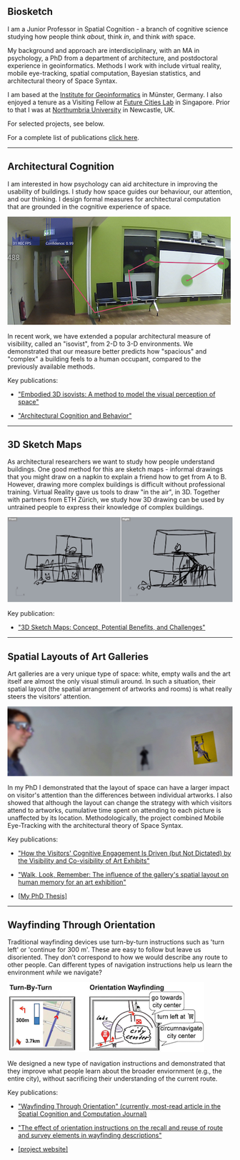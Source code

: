 

## Biosketch

I am a Junior Professor in Spatial Cognition - a branch of cognitive science studying how people think *about*, think *in*, and think *with* space.

My background and approach are interdisciplinary, with an MA in psychology, a PhD from a department of architecture, and postdoctoral experience in geoinformatics. Methods I work with include virtual reality, mobile eye-tracking, spatial computation, Bayesian statistics, and architectural theory of Space Syntax.

I am based at the [Institute for Geoinformatics](https://www.uni-muenster.de/Geoinformatics/en/index.html) in Münster, Germany. I also enjoyed a tenure as a Visiting Fellow at [Future Cities Lab](https://sec.ethz.ch/research/fcl.html) in Singapore. Prior to that I was at [Northumbria University](https://www.northumbria.ac.uk) in Newcastle, UK.

For selected projects, see below. 

For a complete list of publications [click here](/pdfs/publications.pdf).

---

## Architectural Cognition

I am interested in how psychology can aid architecture in improving the usability of buildings. I study how space guides our behaviour, our attention, and our thinking. I design formal measures for architectural computation that are grounded in the cognitive experience of space.

![Architectural Cognition](/images/arch.jpg)

In recent work, we have extended a popular architectural measure of visibility, called an "isovist", from 2-D to 3-D environments. We demonstrated that our measure better predicts how "spacious" and "complex" a building feels to a human occupant, compared to the previously available methods.

Key publications:

* ["Embodied 3D isovists: A method to model the visual perception of space"](pdfs/krukar-embodied3disovists.pdf)

* ["Architectural Cognition and Behavior"](pdfs/Dalton%2C%20Krukar%2C%20Ho%CC%88lscher%20-%202018%20-%20Architectural%20cognition%20and%20behavior.pdf)

---

## 3D Sketch Maps

As architectural researchers we want to study how people understand buildings. One good method for this are sketch maps - informal drawings that you might draw on a napkin to explain a friend how to get from A to B. However, drawing more complex buildings is difficult without professional training. Virtual Reality gave us tools to draw "in the air", in 3D. Together with partners from ETH Zürich, we study how 3D drawing can be used by untrained people to express their knowledge of complex buildings.

![Architectural Cognition](/images/3dsm.jpg)

Key publication:

* ["3D Sketch Maps: Concept, Potential Benefits, and Challenges"](https://www.research-collection.ethz.ch/bitstream/handle/20.500.11850/565530/kim_cosit2022.pdf?sequence=1)

---

## Spatial Layouts of Art Galleries

Art galleries are a very unique type of space: white, empty walls and the art itself are almost the only visual stimuli around. In such a situation, their spatial layout (the spatial arrangement of artworks and rooms) is what really steers the visitors’ attention.

![Art Galleries PhD Project](/images/artgalleries.jpg)

In my PhD I demonstrated that the layout of space can have a larger impact on visitor's attention than the differences between individual artworks. I also showed that although the layout can change the strategy with which visitors attend to artworks, cumulative time spent on attending to each picture is unaffected by its location. Methodologically, the project combined Mobile Eye-Tracking with the architectural theory of Space Syntax.

Key publications:

* ["How the Visitors' Cognitive Engagement Is Driven (but Not Dictated) by the Visibility and Co-visibility of Art Exhibits"](pdfs/fpsyg-11-00350.pdf)

* ["Walk, Look, Remember: The influence of the gallery's spatial layout on human memory for an art exhibition"](pdfs/Krukar%20-%202014%20-%20Walk%2C%20look%2C%20remember%20The%20influence%20of%20the%20gallery%E2%80%99s%20spatial%20layout%20on%20human%20memory%20for%20an%20art%20exhibition.pdf)

* [[My PhD Thesis]](pdfs/Krukar-PhD-revised-smallersize.pdf)

---

## Wayfinding Through Orientation

Traditional wayfinding devices use turn-by-turn instructions such as 'turn left' or 'continue for 300 m'. These are easy to follow but leave us disoriented. They don’t correspond to how we would describe any route to other people. Can different types of navigation instructions help us learn the environment *while* we navigate?

![WayTO Project](/images/wayto.png)

We designed a new type of navigation instructions and demonstrated that they improve what people learn about the broader enviornment (e.g., the entire city), without sacrificing their understanding of the current route.

Key publications:

* ["Wayfinding Through Orientation" (currently, most-read article in the Spatial Cognition and Computation Journal)](pdfs/WayTO-SCC.pdf)

* ["The effect of orientation instructions on the recall and reuse of route and survey elements in wayfinding descriptions"](pdfs/Krukar%2C%20Anacta%2C%20Schwering%20-%202020%20-%20The%20effect%20of%20orientation%20instructions%20on%20the%20recall%20and%20reuse%20of%20route%20and%20survey%20elements%20in%20wayfin.pdf)

* [[project website]](https://www.uni-muenster.de/Geoinformatics/en/WayTO/index.html)
